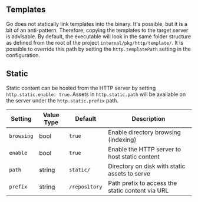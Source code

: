 ## Templates

Go does not statically link templates into the binary. It's possible, but it 
is a bit of an anti-pattern. Therefore, copying the templates to the target server
is advisable. By default, the executable will look in the same folder structure as
defined from the root of the project `internal/pkg/http/template/`. It is possible to override this path by setting the `http.templatePath` setting in the configuration.

## Static

Static content can be hosted from the HTTP server by setting `http.static.enable: true`. Assets in `http.static.path` will be available on the server under the `http.static.prefix` path.

| Setting | Value Type | Default | Description |
| ------- | ---------- | ------- | ----------- |
| `browsing` | bool | `true` | Enable directory browsing (indexing) |
| `enable` | bool | `true` | Enable the HTTP server to host static content |
| `path` | string | `static/` | Directory on disk with static assets to serve |
| `prefix` | string | `/repository` | Path prefix to access the static content via URL |